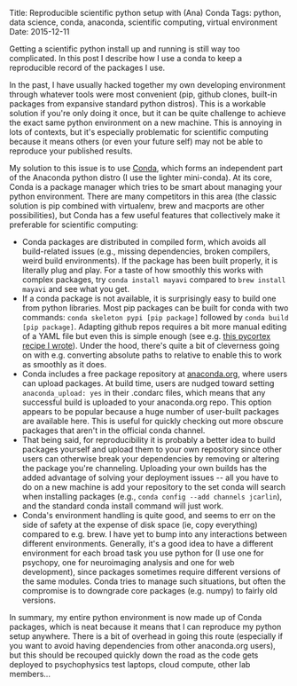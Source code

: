 Title: Reproducible scientific python setup with (Ana) Conda
Tags: python, data science, conda, anaconda, scientific computing, virtual environment
Date: 2015-12-11

Getting a scientific python install up and running is still way too
complicated. In this post I describe how I use a conda to keep a
reproducible record of the packages I use.

In the past, I have usually hacked together my own developing environment
through whatever tools were most convenient (pip, github clones, built-in
packages from expansive standard python distros). This is a workable
solution if you're only doing it once, but it can be quite challenge to
achieve the exact same python environment on a new machine. This is
annoying in lots of contexts, but it's especially problematic for
scientific computing because it means others (or even your future self) may
not be able to reproduce your published results.

My solution to this issue is to use
[Conda](http://conda.pydata.org/docs/index.html), which forms an
independent part of the Anaconda python distro (I use the lighter
mini-conda). At its core, Conda is a package manager which tries to be
smart about managing your python environment. There are many competitors in
this area (the classic solution is pip combined with virtualenv, brew and
macports are other possibilities), but Conda has a few useful features that
collectively make it preferable for scientific computing:

* Conda packages are distributed in compiled form, which avoids all
  build-related issues (e.g., missing dependencies, broken compilers, weird
  build environments). If the package has been built properly, it is
  literally plug and play. For a taste of how smoothly this works with
  complex packages, try `conda install mayavi` compared to `brew install
  mayavi` and see what you get.
* If a conda package is not available, it is surprisingly easy to build one
  from python libraries.  Most pip packages can be built for conda with two
  commands: `conda skeleton pypi [pip package]` followed by `conda build
  [pip package]`.  Adapting github repos requires a bit more manual
  editing of a YAML file but even this is simple enough (see e.g. [this
  pycortex recipe I
  wrote](https://github.com/jooh/neuroconda/tree/master/pycortex)). Under
  the hood, there's quite a bit of cleverness going on with e.g. converting
  absolute paths to relative to enable this to work as smoothly as it does.
* Conda includes a free package repository at
  [anaconda.org](http://anaconda.org), where users can upload packages.
  At build time, users are nudged toward setting `anaconda_upload: yes` in
  their .condarc files, which means that any successful build is
  uploaded to your anaconda.org repo. This option appears to be popular
  because a huge number of user-built packages are available here. This is
  useful for quickly checking out more obscure packages that aren't in
  the official conda channel.
* That being said, for reproducibility it is probably a better idea to
  build packages yourself and upload them to your own repository since
  other users can otherwise break your dependencies by removing or altering
  the package you're channeling. Uploading your own builds has the added
  advantage of solving your deployment issues -- all you have to do on a new
  machine is add your repository to the set conda will search when
  installing packages (e.g., `conda config --add channels jcarlin`), and
  the standard conda install command will just work.
* Conda's environment handling is quite good, and seems to err on the side
  of safety at the expense of disk space (ie, copy everything) compared to
  e.g. brew. I have yet to bump into any interactions between different
  environments. Generally, it's a good idea to have a different environment
  for each broad task you use python for (I use one for psychopy, one for
  neuroimaging analysis and one for web development), since packages
  sometimes require different versions of the same modules. Conda tries to
  manage such situations, but often the compromise is to downgrade core
  packages (e.g. numpy) to fairly old versions.

In summary, my entire python environment is now made up of Conda packages,
which is neat because it means that I can reproduce my python setup
anywhere. There is a bit of overhead in going this route (especially if you
want to avoid having dependencies from other anaconda.org users), but this
should be recouped quickly down the road as the code gets deployed to
psychophysics test laptops, cloud compute, other lab members...
